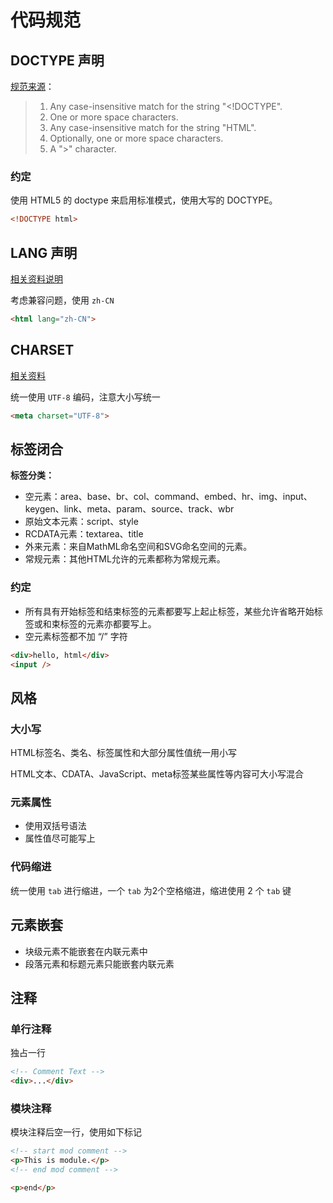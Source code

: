 # 代码规范

## DOCTYPE 声明

[规范来源](https://www.w3.org/TR/2012/WD-html-markup-20121025/syntax.html#doctype-syntax)：

> 1. Any case-insensitive match for the string "<!DOCTYPE".
> 2. One or more space characters.
> 3. Any case-insensitive match for the string "HTML".
> 4. Optionally, one or more space characters.
> 5. A ">" character.

### 约定

使用 HTML5 的 doctype 来启用标准模式，使用大写的 DOCTYPE。

```html
<!DOCTYPE html>
```

## LANG 声明

[相关资料说明](https://www.ietf.org/rfc/bcp/bcp47.txt#)

考虑兼容问题，使用 `zh-CN`

```html
<html lang="zh-CN">
```

## CHARSET

[相关资料](https://www.ietf.org/rfc/rfc3629)

统一使用 `UTF-8` 编码，注意大小写统一

```html
<meta charset="UTF-8">
```

## 标签闭合

**标签分类：**
- 空元素：area、base、br、col、command、embed、hr、img、input、keygen、link、meta、param、source、track、wbr
- 原始文本元素：script、style
- RCDATA元素：textarea、title
- 外来元素：来自MathML命名空间和SVG命名空间的元素。
- 常规元素：其他HTML允许的元素都称为常规元素。

### 约定

- 所有具有开始标签和结束标签的元素都要写上起止标签，某些允许省略开始标签或和束标签的元素亦都要写上。
- 空元素标签都不加 “/” 字符

```html
<div>hello, html</div>
<input />
```

## 风格

### 大小写

HTML标签名、类名、标签属性和大部分属性值统一用小写

HTML文本、CDATA、JavaScript、meta标签某些属性等内容可大小写混合

### 元素属性

- 使用双括号语法
- 属性值尽可能写上

### 代码缩进

统一使用 `tab` 进行缩进，一个 `tab` 为2个空格缩进，缩进使用 2 个 `tab` 键

## 元素嵌套

- 块级元素不能嵌套在内联元素中
- 段落元素和标题元素只能嵌套内联元素

## 注释

### 单行注释

独占一行

```html
<!-- Comment Text -->
<div>...</div>
```

### 模块注释

模块注释后空一行，使用如下标记

```html
<!-- start mod comment -->
<p>This is module.</p>
<!-- end mod comment -->

<p>end</p>
```
